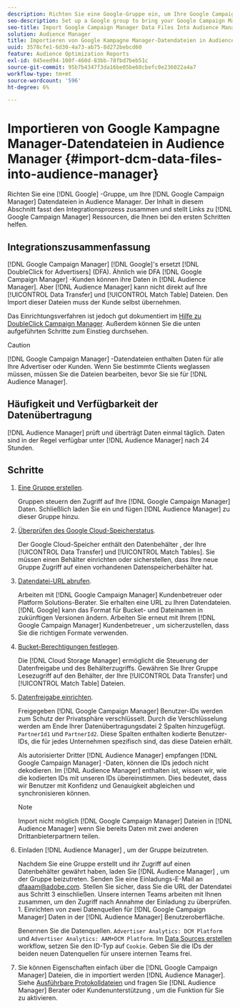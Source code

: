 ```yaml
---
description: Richten Sie eine Google-Gruppe ein, um Ihre Google Campaign Manager-Datendateien in Audience Manager zu laden. Der Inhalt in diesem Abschnitt fasst den Integrationsprozess zusammen und bietet Links zu Google Campaign Manager-Ressourcen, die Ihnen bei den ersten Schritten helfen.
seo-description: Set up a Google group to bring your Google Campaign Manager data files into Audience Manager. The content in this section summarizes the integration process and provides you with links to Google Campaign Manager resources to help you get started.
seo-title: Import Google Campaign Manager Data Files Into Audience Manager
solution: Audience Manager
title: Importieren von Google Kampagne Manager-Datendateien in Audience Manager
uuid: 3578cfe1-6d30-4a73-ab75-8d272bebcd60
feature: Audience Optimization Reports
exl-id: 045eed94-100f-460d-83bb-78fbd7beb51c
source-git-commit: 95b7b4347f3da16be05be60cbefc0e236022a4a7
workflow-type: tm+mt
source-wordcount: '596'
ht-degree: 6%

---
```


# Importieren von Google Kampagne Manager-Datendateien in Audience Manager {#import-dcm-data-files-into-audience-manager}

Richten Sie eine [!DNL Google] -Gruppe, um Ihre [!DNL Google Campaign Manager] Datendateien in Audience Manager. Der Inhalt in diesem Abschnitt fasst den Integrationsprozess zusammen und stellt Links zu [!DNL Google Campaign Manager] Ressourcen, die Ihnen bei den ersten Schritten helfen.

## Integrationszusammenfassung

[!DNL Google Campaign Manager] [!DNL Google]&#39;s ersetzt [!DNL DoubleClick for Advertisers] (DFA). Ähnlich wie DFA [!DNL Google Campaign Manager] -Kunden können ihre Daten in [!DNL Audience Manager]. Aber [!DNL Audience Manager] kann nicht direkt auf Ihre [!UICONTROL Data Transfer] und [!UICONTROL Match Table] Dateien. Den Import dieser Dateien muss der Kunde selbst übernehmen.

Das Einrichtungsverfahren ist jedoch gut dokumentiert im [Hilfe zu DoubleClick Campaign Manager](https://support.google.com/dcm/partner/answer/2941575?hl=en&amp;ref_topic=6107456). Außerdem können Sie die unten aufgeführten Schritte zum Einstieg durchsehen.

>[!CAUTION]
>
>[!DNL Google Campaign Manager] -Datendateien enthalten Daten für alle Ihre Advertiser oder Kunden. Wenn Sie bestimmte Clients weglassen müssen, müssen Sie die Dateien bearbeiten, bevor Sie sie für [!DNL Audience Manager].

## Häufigkeit und Verfügbarkeit der Datenübertragung

[!DNL Audience Manager] prüft und überträgt Daten einmal täglich. Daten sind in der Regel verfügbar unter [!DNL Audience Manager] nach 24 Stunden.

## Schritte

1. [Eine Gruppe erstellen](https://support.google.com/dcm/partner/answer/3370419?hl=en&amp;ref_topic=6107456).

   Gruppen steuern den Zugriff auf Ihre [!DNL Google Campaign Manager] Daten. Schließlich laden Sie ein und fügen [!DNL Audience Manager] zu dieser Gruppe hinzu.

1. [Überprüfen des Google Cloud-Speicherstatus](https://support.google.com/dcm/partner/answer/3370481?hl=en&amp;ref_topic=6107456).

   Der Google Cloud-Speicher enthält den Datenbehälter , der Ihre [!UICONTROL Data Transfer] und [!UICONTROL Match Tables]. Sie müssen einen Behälter einrichten oder sicherstellen, dass Ihre neue Gruppe Zugriff auf einen vorhandenen Datenspeicherbehälter hat.

1. [Datendatei-URL abrufen](https://support.google.com/dcm/partner/answer/3370482?hl=en&amp;ref_topic=6107456).

   Arbeiten mit [!DNL Google Campaign Manager] Kundenbetreuer oder Platform Solutions-Berater. Sie erhalten eine URL zu Ihren Datendateien. [!DNL Google] kann das Format für Bucket- und Dateinamen in zukünftigen Versionen ändern. Arbeiten Sie erneut mit Ihrem [!DNL Google Campaign Manager] Kundenbetreuer , um sicherzustellen, dass Sie die richtigen Formate verwenden.

1. [Bucket-Berechtigungen festlegen](https://cloud.google.com/storage/docs/cloud-console?csw=1#_bucketpermission).

   Die [!DNL Cloud Storage Manager] ermöglicht die Steuerung der Datenfreigabe und des Behälterzugriffs. Gewähren Sie Ihrer Gruppe Lesezugriff auf den Behälter, der Ihre [!UICONTROL Data Transfer] und [!UICONTROL Match Table] Dateien.

1. [Datenfreigabe einrichten](https://support.google.com/dcm/partner/answer/6206106?hl=en).

   Freigegeben [!DNL Google Campaign Manager] Benutzer-IDs werden zum Schutz der Privatsphäre verschlüsselt. Durch die Verschlüsselung werden am Ende Ihrer Datenübertragungsdatei 2 Spalten hinzugefügt. `PartnerId1` und `PartnerId2`. Diese Spalten enthalten kodierte Benutzer-IDs, die für jedes Unternehmen spezifisch sind, das diese Dateien erhält.

   Als autorisierter Dritter [!DNL Audience Manager] empfangen [!DNL Google Campaign Manager] -Daten, können die IDs jedoch nicht dekodieren. Im [!DNL Audience Manager] enthalten ist, wissen wir, wie die kodierten IDs mit unseren IDs übereinstimmen. Dies bedeutet, dass wir Benutzer mit Konfidenz und Genauigkeit abgleichen und synchronisieren können.

   >[!NOTE]
   >Import nicht möglich [!DNL Google Campaign Manager] Dateien in [!DNL Audience Manager] wenn Sie bereits Daten mit zwei anderen Drittanbieterpartnern teilen.

1. Einladen [!DNL Audience Manager] , um der Gruppe beizutreten.

   Nachdem Sie eine Gruppe erstellt und ihr Zugriff auf einen Datenbehälter gewährt haben, laden Sie [!DNL Audience Manager] , um der Gruppe beizutreten. Senden Sie eine Einladungs-E-Mail an dfaaam@adobe.com. Stellen Sie sicher, dass Sie die URL der Datendatei aus Schritt 3 einschließen. Unsere internen Teams arbeiten mit Ihnen zusammen, um den Zugriff nach Annahme der Einladung zu überprüfen. 1. Einrichten von zwei Datenquellen für [!DNL Google Campaign Manager] Daten in der [!DNL Audience Manager] Benutzeroberfläche.

   Benennen Sie die Datenquellen. `Advertiser Analytics: DCM Platform` und `Advertiser Analytics: AAM+DCM Platform`. Im [Data Sources erstellen](../../../features/manage-datasources.md#create-data-source) workflow, setzen Sie den ID-Typ auf `Cookie`. Geben Sie die IDs der beiden neuen Datenquellen für unsere internen Teams frei.

1. Sie können Eigenschaften einfach über die [!DNL Google Campaign Manager] Dateien, die in importiert werden [!DNL Audience Manager]. Siehe [Ausführbare Protokolldateien](../../../integration/media-data-integration/actionable-log-files.md) und fragen Sie [!DNL Audience Manager] Berater oder Kundenunterstützung , um die Funktion für Sie zu aktivieren.
